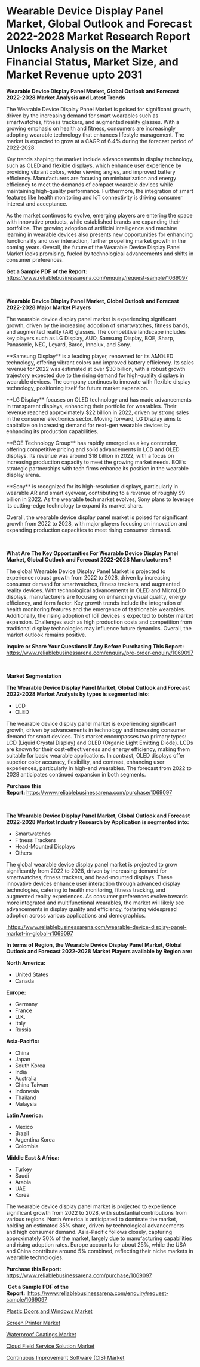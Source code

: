 <p><h1>Wearable Device Display Panel Market, Global Outlook and Forecast 2022-2028 Market Research Report Unlocks Analysis on the Market Financial Status, Market Size, and Market Revenue upto 2031</h1></p><p><strong>Wearable Device Display Panel Market, Global Outlook and Forecast 2022-2028 Market Analysis and Latest Trends</strong></p>
<p><p>The Wearable Device Display Panel Market is poised for significant growth, driven by the increasing demand for smart wearables such as smartwatches, fitness trackers, and augmented reality glasses. With a growing emphasis on health and fitness, consumers are increasingly adopting wearable technology that enhances lifestyle management. The market is expected to grow at a CAGR of 6.4% during the forecast period of 2022-2028.</p><p>Key trends shaping the market include advancements in display technology, such as OLED and flexible displays, which enhance user experience by providing vibrant colors, wider viewing angles, and improved battery efficiency. Manufacturers are focusing on miniaturization and energy efficiency to meet the demands of compact wearable devices while maintaining high-quality performance. Furthermore, the integration of smart features like health monitoring and IoT connectivity is driving consumer interest and acceptance.</p><p>As the market continues to evolve, emerging players are entering the space with innovative products, while established brands are expanding their portfolios. The growing adoption of artificial intelligence and machine learning in wearable devices also presents new opportunities for enhancing functionality and user interaction, further propelling market growth in the coming years. Overall, the future of the Wearable Device Display Panel Market looks promising, fueled by technological advancements and shifts in consumer preferences.</p></p>
<p><strong>Get a Sample PDF of the Report:&nbsp;</strong> <a href="https://www.reliablebusinessarena.com/enquiry/request-sample/1069097?utm_campaign=1841&utm_medium=2&utm_source=Github&utm_content=ia&utm_term=04122024&utm_id=wearable-device-display-panel-market-global-outlook-and-forecast-2022-2028">https://www.reliablebusinessarena.com/enquiry/request-sample/1069097</a></p>
<p>&nbsp;</p>
<p><strong>Wearable Device Display Panel Market, Global Outlook and Forecast 2022-2028 Major Market Players</strong></p>
<p><p>The wearable device display panel market is experiencing significant growth, driven by the increasing adoption of smartwatches, fitness bands, and augmented reality (AR) glasses. The competitive landscape includes key players such as LG Display, AUO, Samsung Display, BOE, Sharp, Panasonic, NEC, Leyard, Barco, Innolux, and Sony.</p><p>**Samsung Display** is a leading player, renowned for its AMOLED technology, offering vibrant colors and improved battery efficiency. Its sales revenue for 2022 was estimated at over $30 billion, with a robust growth trajectory expected due to the rising demand for high-quality displays in wearable devices. The company continues to innovate with flexible display technology, positioning itself for future market expansion.</p><p>**LG Display** focuses on OLED technology and has made advancements in transparent displays, enhancing their portfolio for wearables. Their revenue reached approximately $22 billion in 2022, driven by strong sales in the consumer electronics sector. Moving forward, LG Display aims to capitalize on increasing demand for next-gen wearable devices by enhancing its production capabilities.</p><p>**BOE Technology Group** has rapidly emerged as a key contender, offering competitive pricing and solid advancements in LCD and OLED displays. Its revenue was around $18 billion in 2022, with a focus on increasing production capacity to meet the growing market needs. BOE’s strategic partnerships with tech firms enhance its position in the wearable display arena.</p><p>**Sony** is recognized for its high-resolution displays, particularly in wearable AR and smart eyewear, contributing to a revenue of roughly $9 billion in 2022. As the wearable tech market evolves, Sony plans to leverage its cutting-edge technology to expand its market share.</p><p>Overall, the wearable device display panel market is poised for significant growth from 2022 to 2028, with major players focusing on innovation and expanding production capacities to meet rising consumer demand.</p></p>
<p>&nbsp;</p>
<p><strong>What Are The Key Opportunities For Wearable Device Display Panel Market, Global Outlook and Forecast 2022-2028 Manufacturers?</strong></p>
<p><p>The global Wearable Device Display Panel Market is projected to experience robust growth from 2022 to 2028, driven by increasing consumer demand for smartwatches, fitness trackers, and augmented reality devices. With technological advancements in OLED and MicroLED displays, manufacturers are focusing on enhancing visual quality, energy efficiency, and form factor. Key growth trends include the integration of health monitoring features and the emergence of fashionable wearables. Additionally, the rising adoption of IoT devices is expected to bolster market expansion. Challenges such as high production costs and competition from traditional display technologies may influence future dynamics. Overall, the market outlook remains positive.</p></p>
<p><strong>Inquire or Share Your Questions If Any Before Purchasing This Report:</strong> <a href="https://www.reliablebusinessarena.com/enquiry/pre-order-enquiry/1069097?utm_campaign=1841&utm_medium=2&utm_source=Github&utm_content=ia&utm_term=04122024&utm_id=wearable-device-display-panel-market-global-outlook-and-forecast-2022-2028">https://www.reliablebusinessarena.com/enquiry/pre-order-enquiry/1069097</a></p>
<p>&nbsp;</p>
<p><strong>Market Segmentation</strong></p>
<p><strong>The Wearable Device Display Panel Market, Global Outlook and Forecast 2022-2028 Market Analysis by types is segmented into:</strong></p>
<p><ul><li>LCD</li><li>OLED</li></ul></p>
<p><p>The wearable device display panel market is experiencing significant growth, driven by advancements in technology and increasing consumer demand for smart devices. This market encompasses two primary types: LCD (Liquid Crystal Display) and OLED (Organic Light Emitting Diode). LCDs are known for their cost-effectiveness and energy efficiency, making them suitable for basic wearable applications. In contrast, OLED displays offer superior color accuracy, flexibility, and contrast, enhancing user experiences, particularly in high-end wearables. The forecast from 2022 to 2028 anticipates continued expansion in both segments.</p></p>
<p><strong>Purchase this Report:&nbsp;</strong><a href="https://www.reliablebusinessarena.com/purchase/1069097?utm_campaign=1841&utm_medium=2&utm_source=Github&utm_content=ia&utm_term=04122024&utm_id=wearable-device-display-panel-market-global-outlook-and-forecast-2022-2028">https://www.reliablebusinessarena.com/purchase/1069097</a></p>
<p>&nbsp;</p>
<p><strong>The Wearable Device Display Panel Market, Global Outlook and Forecast 2022-2028 Market Industry Research by Application is segmented into:</strong></p>
<p><ul><li>Smartwatches</li><li>Fitness Trackers</li><li>Head-Mounted Displays</li><li>Others</li></ul></p>
<p><p>The global wearable device display panel market is projected to grow significantly from 2022 to 2028, driven by increasing demand for smartwatches, fitness trackers, and head-mounted displays. These innovative devices enhance user interaction through advanced display technologies, catering to health monitoring, fitness tracking, and augmented reality experiences. As consumer preferences evolve towards more integrated and multifunctional wearables, the market will likely see advancements in display quality and efficiency, fostering widespread adoption across various applications and demographics.</p></p>
<p><a href="https://www.reliablebusinessarena.com/wearable-device-display-panel-market-in-global-r1069097?utm_campaign=1841&utm_medium=2&utm_source=Github&utm_content=ia&utm_term=04122024&utm_id=wearable-device-display-panel-market-global-outlook-and-forecast-2022-2028">&nbsp;https://www.reliablebusinessarena.com/wearable-device-display-panel-market-in-global-r1069097</a></p>
<p><strong>In terms of Region, the Wearable Device Display Panel Market, Global Outlook and Forecast 2022-2028 Market Players available by Region are:</strong></p>
<p>
    <p> <strong> North America: </strong>
        <ul>
            <li>United States</li>
            <li>Canada</li>
        </ul>
        </p> 
    <p> <strong> Europe: </strong>
        <ul>
            <li>Germany</li>
            <li>France</li>
            <li>U.K.</li>
            <li>Italy</li>
            <li>Russia</li>
        </ul>
        </p> 
    <p> <strong> Asia-Pacific: </strong>
        <ul>
            <li>China</li>
            <li>Japan</li>
            <li>South Korea</li>
            <li>India</li>
            <li>Australia</li>
            <li>China Taiwan</li>
            <li>Indonesia</li>
            <li>Thailand</li>
            <li>Malaysia</li>
        </ul>
        </p> 
    <p> <strong> Latin America: </strong>
        <ul>
            <li>Mexico</li>
            <li>Brazil</li>
            <li>Argentina Korea</li>
            <li>Colombia</li>
        </ul>
        </p> 
    <p> <strong> Middle East & Africa: </strong>
        <ul>
            <li>Turkey</li>
            <li>Saudi</li>
            <li>Arabia</li>
            <li>UAE</li>
            <li>Korea</li>
        </ul>
    </p>
    </p>
<p><p>The wearable device display panel market is projected to experience significant growth from 2022 to 2028, with substantial contributions from various regions. North America is anticipated to dominate the market, holding an estimated 35% share, driven by technological advancements and high consumer demand. Asia-Pacific follows closely, capturing approximately 30% of the market, largely due to manufacturing capabilities and rising adoption rates. Europe accounts for about 25%, while the USA and China contribute around 5% combined, reflecting their niche markets in wearable technologies.</p></p>
<p><strong>Purchase this Report: </strong><a href="https://www.reliablebusinessarena.com/purchase/1069097?utm_campaign=1841&utm_medium=2&utm_source=Github&utm_content=ia&utm_term=04122024&utm_id=wearable-device-display-panel-market-global-outlook-and-forecast-2022-2028">https://www.reliablebusinessarena.com/purchase/1069097</a></p>
<p>&nbsp;<strong>Get a Sample PDF of the Report:&nbsp;&nbsp;</strong><a href="https://www.reliablebusinessarena.com/enquiry/request-sample/1069097?utm_campaign=1841&utm_medium=2&utm_source=Github&utm_content=ia&utm_term=04122024&utm_id=wearable-device-display-panel-market-global-outlook-and-forecast-2022-2028">https://www.reliablebusinessarena.com/enquiry/request-sample/1069097</a></p>
<p><strong></strong></p>
<p><p><a href="https://www.linkedin.com/pulse/plastic-doors-windows-market-report-projected-96-cagr-cmslc?utm_campaign=1841&utm_medium=2&utm_source=Github&utm_content=ia&utm_term=04122024&utm_id=wearable-device-display-panel-market-global-outlook-and-forecast-2022-2028">Plastic Doors and Windows Market</a></p><p><a href="https://www.linkedin.com/pulse/screen-printer-market-report-creating-business-strategies-6p2nc?utm_campaign=1841&utm_medium=2&utm_source=Github&utm_content=ia&utm_term=04122024&utm_id=wearable-device-display-panel-market-global-outlook-and-forecast-2022-2028">Screen Printer Market</a></p><p><a href="https://www.linkedin.com/pulse/waterproof-coatings-market-penetration-strategies-untapped-du5rf?utm_campaign=1841&utm_medium=2&utm_source=Github&utm_content=ia&utm_term=04122024&utm_id=wearable-device-display-panel-market-global-outlook-and-forecast-2022-2028">Waterproof Coatings Market</a></p><p><a href="https://issuu.com/reportprime-2/docs/cloud-field-service-solution-market-size-2030.pptx?utm_campaign=1841&utm_medium=2&utm_source=Github&utm_content=ia&utm_term=04122024&utm_id=wearable-device-display-panel-market-global-outlook-and-forecast-2022-2028">Cloud Field Service Solution Market</a></p><p><a href="https://issuu.com/reportprime-2/docs/continuous-improvement-software-cis-market-size-20?utm_campaign=1841&utm_medium=2&utm_source=Github&utm_content=ia&utm_term=04122024&utm_id=wearable-device-display-panel-market-global-outlook-and-forecast-2022-2028">Continuous Improvement Software (CIS) Market</a></p></p>